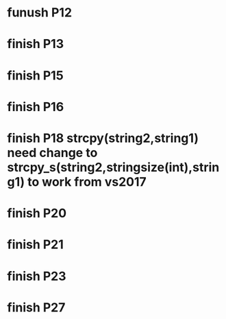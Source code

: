 # funush P12
# finish P13
# finish P15
# finish P16
# finish P18 strcpy(string2,string1) need change to strcpy_s(string2,stringsize(int),string1) to work from vs2017
# finish P20
# finish P21
# finish P23
# finish P27
